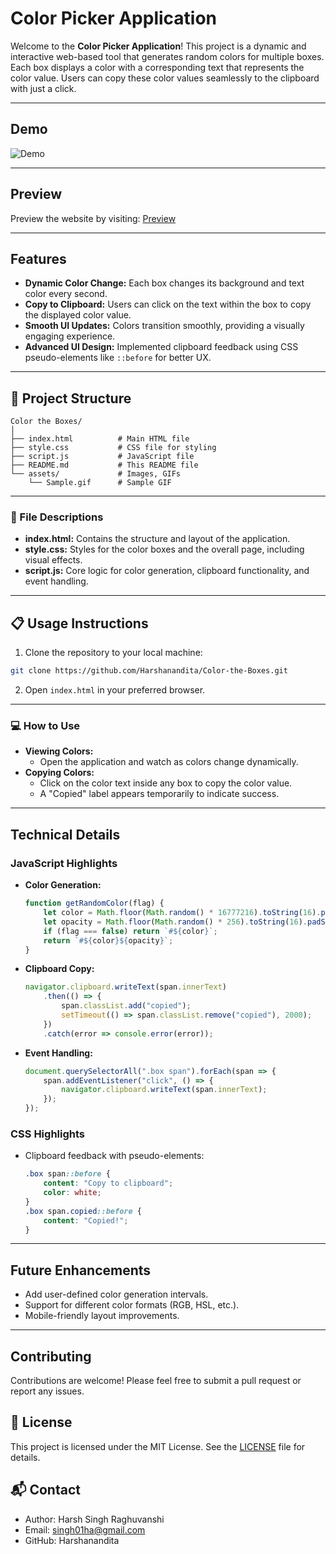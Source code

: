 # Color Picker Application

Welcome to the **Color Picker Application**! This project is a dynamic and interactive web-based tool that generates random colors for multiple boxes. Each box displays a color with a corresponding text that represents the color value. Users can copy these color values seamlessly to the clipboard with just a click.

---

## Demo

![Demo](assets/Sample.gif)

---

## Preview

Preview the website by visiting: [Preview](https://harshanandita.github.io/Color-the-Boxes/) 

---

## Features

- **Dynamic Color Change:** Each box changes its background and text color every second.
- **Copy to Clipboard:** Users can click on the text within the box to copy the displayed color value.
- **Smooth UI Updates:** Colors transition smoothly, providing a visually engaging experience.
- **Advanced UI Design:** Implemented clipboard feedback using CSS pseudo-elements like `::before` for better UX.

---

## 📂 Project Structure

```plaintext
Color the Boxes/
│
├── index.html          # Main HTML file
├── style.css           # CSS file for styling
├── script.js           # JavaScript file
├── README.md           # This README file
└── assets/             # Images, GIFs
    └── Sample.gif      # Sample GIF
```

---

### 🔧 File Descriptions
- **index.html:** Contains the structure and layout of the application.
- **style.css:** Styles for the color boxes and the overall page, including visual effects.
- **script.js:** Core logic for color generation, clipboard functionality, and event handling.

---

## 📋 Usage Instructions

1. Clone the repository to your local machine:
```bash
git clone https://github.com/Harshanandita/Color-the-Boxes.git
```

2. Open `index.html` in your preferred browser.

---

### 💻 How to Use
- **Viewing Colors:**
  - Open the application and watch as colors change dynamically.
- **Copying Colors:**
  - Click on the color text inside any box to copy the color value.
  - A "Copied" label appears temporarily to indicate success.

---

## Technical Details

### JavaScript Highlights
- **Color Generation:**
  ```javascript
  function getRandomColor(flag) {
      let color = Math.floor(Math.random() * 16777216).toString(16).padStart(6, '0');
      let opacity = Math.floor(Math.random() * 256).toString(16).padStart(2, '0');
      if (flag === false) return `#${color}`;
      return `#${color}${opacity}`;
  }
  ```
- **Clipboard Copy:**
  ```javascript
  navigator.clipboard.writeText(span.innerText)
      .then(() => {
          span.classList.add("copied");
          setTimeout(() => span.classList.remove("copied"), 2000);
      })
      .catch(error => console.error(error));
  ```
- **Event Handling:**
  ```javascript
  document.querySelectorAll(".box span").forEach(span => {
      span.addEventListener("click", () => {
          navigator.clipboard.writeText(span.innerText);
      });
  });
  ```

### CSS Highlights
- Clipboard feedback with pseudo-elements:
  ```css
  .box span::before {
      content: "Copy to clipboard";
      color: white;
  }
  .box span.copied::before {
      content: "Copied!";
  }
  ```

---

## Future Enhancements
- Add user-defined color generation intervals.
- Support for different color formats (RGB, HSL, etc.).
- Mobile-friendly layout improvements.

---

## Contributing
Contributions are welcome! Please feel free to submit a pull request or report any issues.

## 📜 License
This project is licensed under the MIT License. See the [LICENSE](https://opensource.org/licenses/MIT) file for details.

## 📬 Contact

- Author: Harsh Singh Raghuvanshi
- Email: singh01ha@gmail.com
- GitHub: Harshanandita